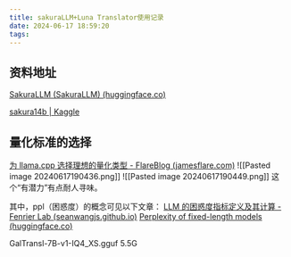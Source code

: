 ```yaml
---
title: sakuraLLM+Luna Translator使用记录
date: 2024-06-17 18:59:20
tags:
---
```


## 资料地址
[SakuraLLM (SakuraLLM) (huggingface.co)](https://huggingface.co/SakuraLLM)

[sakura14b | Kaggle](https://www.kaggle.com/code/misakiamazakura/sakura14b/edit)

## 量化标准的选择
[为 llama.cpp 选择理想的量化类型 - FlareBlog (jamesflare.com)](https://www.jamesflare.com/zh-cn/quantization-type-llama-cpp/)
![[Pasted image 20240617190436.png]]
![[Pasted image 20240617190449.png]]
这个“有潜力”有点耐人寻味。

其中，ppl（困惑度）的概念可见以下文章：
[LLM 的困惑度指标定义及其计算 - Fenrier Lab (seanwangjs.github.io)](https://seanwangjs.github.io/2024/01/09/ppl.html)
[Perplexity of fixed-length models (huggingface.co)](https://huggingface.co/docs/transformers/perplexity)




GalTransl-7B-v1-IQ4_XS.gguf  5.5G
